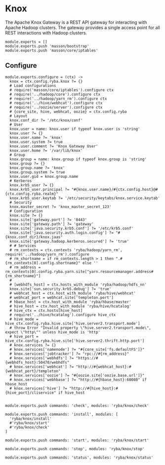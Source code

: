
# Knox

The Apache Knox Gateway is a REST API gateway for interacting with Apache Hadoop
clusters. The gateway provides a single access point for all REST interactions
with Hadoop clusters.

    module.exports = []
    module.exports.push 'masson/bootstrap'
    module.exports.push 'masson/core/iptables'

## Configure

    module.exports.configure = (ctx) ->
      knox = ctx.config.ryba.knox ?= {}
      # Load configurations
      # require('masson/core/iptables').configure ctx
      # require('../hadoop/core').configure ctx
      # require('../hadoop/yarn_rm').configure ctx
      # require('../hive/webhcat').configure ctx
      # require('../oozie/server').configure ctx
      # {core_site, hive, webhcat, oozie} = ctx.config.ryba
      # Layout
      knox.conf_dir ?= '/etc/knox/conf'
      # User
      knox.user = name: knox.user if typeof knox.user is 'string'
      knox.user ?= {}
      knox.user.name ?= 'knox'
      knox.user.system ?= true
      knox.user.comment ?= 'Knox Gateway User'
      knox.user.home ?= '/var/lib/knox'
      # Group
      knox.group = name: knox.group if typeof knox.group is 'string'
      knox.group ?= {}
      knox.group.name ?= 'knox'
      knox.group.system ?= true
      knox.user.gid = knox.group.name
      # Kerberos
      knox.krb5_user ?= {}
      knox.krb5_user.principal ?= "#{knox.user.name}/#{ctx.config.host}@#{ctx.config.ryba.realm}"
      knox.krb5_user.keytab ?= '/etc/security/keytabs/knox.service.keytab'
      # Security
      knox.master_secret ?= 'knox_master_secret_123'
      # Configuration
      knox.site ?= {}
      knox.site['gateway.port'] ?= '8443'
      knox.site['gateway.path'] ?= 'gateway'
      knox.site['java.security.krb5.conf'] ?= '/etc/krb5.conf'
      knox.site['java.security.auth.login.config'] ?= "#{knox.conf_dir}/knox.jaas"
      knox.site['gateway.hadoop.kerberos.secured'] ?= 'true'
      # # Services
      # rm_contexts = ctx.contexts 'ryba/hadoop/yarn_rm', require('../hadoop/yarn_rm').configure
      # rm_shortname = if rm_contexts.length > 1 then ".#{rm_contexts[0].config.shortname}" else ''
      # rm_address = rm_contexts[0].config.ryba.yarn.site["yarn.resourcemanager.address#{rm_shortname}"]
      #
      # [webhdfs_host] = ctx.hosts_with_module 'ryba/hadoop/hdfs_nn'
      knox.site['sun.security.krb5.debug'] ?= 'true'
      # webhcat_host = ctx.host_with_module 'ryba/hive/webhcat'
      # webhcat_port = webhcat.site['templeton.port']
      # hbase_host = ctx.host_with_module 'ryba/hbase/master'
      # hive_host = ctx.host_with_module 'ryba/hive/hcatalog'
      # hive_ctx = ctx.hosts[hive_host]
      # require('../hive/hcatalog').configure hive_ctx
      # hive_mode = hive_ctx.config.ryba.hive.site['hive.server2.transport.mode']
      # throw Error "Invalid property \"hive.server2.transport.mode\", expect \"http\"" unless hive_mode is 'http'
      # hive_port = hive_ctx.config.ryba.hive.site['hive.server2.thrift.http.port']
      # knox.services ?= {}
      # knox.services['namenode'] ?= "#{core_site['fs.defaultFS']}"
      # knox.services['jobtracker'] ?= "rpc://#{rm_address}"
      # knox.services['webhdfs'] ?= "https://#{webhdfs_host}:50470/webhdfs"
      # knox.services['webhcat'] ?= "http://#{webhcat_host}:#{webhcat_port}/templeton"
      # knox.services['oozie'] ?= "#{oozie.site['oozie.base.url']}"
      # knox.services['webhbase'] ?= "http://#{hbase_host}:60080" if hbase_host
      # knox.services['hive'] ?= "http://#{hive_host}:#{hive_port}/cliservice" if hive_host


    module.exports.push commands: 'check', modules: 'ryba/knox/check'

    module.exports.push commands: 'install', modules: [
      'ryba/knox/install'
      #'ryba/knox/start'
      #'ryba/knox/check'
    ]

    module.exports.push commands: 'start', modules: 'ryba/knox/start'

    module.exports.push commands: 'stop', modules: 'ryba/knox/stop'

    module.exports.push commands: 'status', modules: 'ryba/knox/status'
